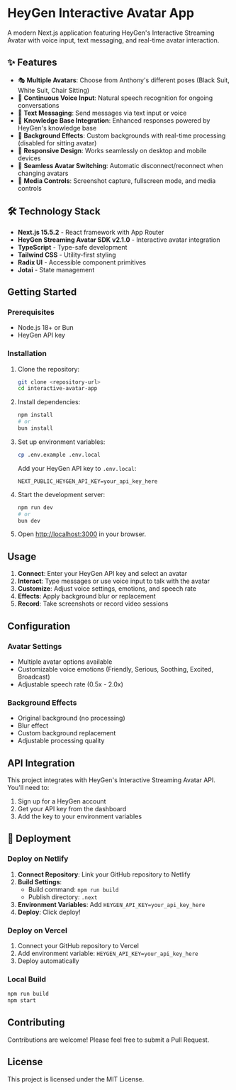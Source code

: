 # HeyGen Interactive Avatar App

A modern Next.js application featuring HeyGen's Interactive Streaming Avatar with voice input, text messaging, and real-time avatar interaction.

## ✨ Features

- 🎭 **Multiple Avatars**: Choose from Anthony's different poses (Black Suit, White Suit, Chair Sitting)
- 🎤 **Continuous Voice Input**: Natural speech recognition for ongoing conversations
- 💬 **Text Messaging**: Send messages via text input or voice
- 🧠 **Knowledge Base Integration**: Enhanced responses powered by HeyGen's knowledge base
- 🎨 **Background Effects**: Custom backgrounds with real-time processing (disabled for sitting avatar)
- 📱 **Responsive Design**: Works seamlessly on desktop and mobile devices
- 🔄 **Seamless Avatar Switching**: Automatic disconnect/reconnect when changing avatars
- 📸 **Media Controls**: Screenshot capture, fullscreen mode, and media controls

## 🛠 Technology Stack

- **Next.js 15.5.2** - React framework with App Router
- **HeyGen Streaming Avatar SDK v2.1.0** - Interactive avatar integration
- **TypeScript** - Type-safe development
- **Tailwind CSS** - Utility-first styling
- **Radix UI** - Accessible component primitives
- **Jotai** - State management

## Getting Started

### Prerequisites

- Node.js 18+ or Bun
- HeyGen API key

### Installation

1. Clone the repository:
   ```bash
   git clone <repository-url>
   cd interactive-avatar-app
   ```

2. Install dependencies:
   ```bash
   npm install
   # or
   bun install
   ```

3. Set up environment variables:
   ```bash
   cp .env.example .env.local
   ```
   
   Add your HeyGen API key to `.env.local`:
   ```
   NEXT_PUBLIC_HEYGEN_API_KEY=your_api_key_here
   ```

4. Start the development server:
   ```bash
   npm run dev
   # or
   bun dev
   ```

5. Open [http://localhost:3000](http://localhost:3000) in your browser.

## Usage

1. **Connect**: Enter your HeyGen API key and select an avatar
2. **Interact**: Type messages or use voice input to talk with the avatar
3. **Customize**: Adjust voice settings, emotions, and speech rate
4. **Effects**: Apply background blur or replacement
5. **Record**: Take screenshots or record video sessions

## Configuration

### Avatar Settings
- Multiple avatar options available
- Customizable voice emotions (Friendly, Serious, Soothing, Excited, Broadcast)
- Adjustable speech rate (0.5x - 2.0x)

### Background Effects
- Original background (no processing)
- Blur effect
- Custom background replacement
- Adjustable processing quality

## API Integration

This project integrates with HeyGen's Interactive Streaming Avatar API. You'll need to:

1. Sign up for a HeyGen account
2. Get your API key from the dashboard
3. Add the key to your environment variables

## 🚀 Deployment

### Deploy on Netlify

1. **Connect Repository**: Link your GitHub repository to Netlify
2. **Build Settings**: 
   - Build command: `npm run build`
   - Publish directory: `.next`
3. **Environment Variables**: Add `HEYGEN_API_KEY=your_api_key_here`
4. **Deploy**: Click deploy!

### Deploy on Vercel

1. Connect your GitHub repository to Vercel
2. Add environment variable: `HEYGEN_API_KEY=your_api_key_here`
3. Deploy automatically

### Local Build

```bash
npm run build
npm start
```

## Contributing

Contributions are welcome! Please feel free to submit a Pull Request.

## License

This project is licensed under the MIT License.